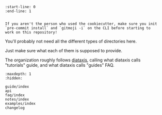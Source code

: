 ```{include} ../README.md
:start-line: 0
:end-line: 1
```

```{note}

If you aren't the person who used the cookiecutter, make sure you init `pre-commit install` and `gitmoji -i` on the CLI before starting to work on this repository!
```

You'll probably not need all the different types of directories here.

Just make sure what each of them is supposed to provide.

The organization roughly follows [diataxis](https://diataxis.fr/), calling what diataxis calls "tutorials" guide, and what diataxis calls "guides" FAQ.

```{toctree}
:maxdepth: 1
:hidden:

guide/index
api
faq/index
notes/index
examples/index
changelog
```
